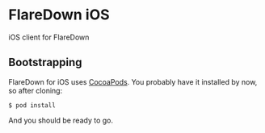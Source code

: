 # FlareDown iOS

iOS client for FlareDown

## Bootstrapping

FlareDown for iOS uses [CocoaPods](http://cocoapods.org/). You probably have it installed by now, so after cloning:

```
$ pod install
```

And you should be ready to go.
